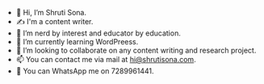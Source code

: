 - 👋 Hi, I’m Shruti Sona.
- ✍️ I'm a content writer.
- 👀 I’m nerd by interest and educator by education.
- 🌱 I’m currently learning WordPreess.
- 💞️ I’m looking to collaborate on any content writing and research project.
- 📫 You can contact me via mail at hi@shrutisona.com.
- 💬 You can WhatsApp me on 7289961441.

<!---
shrutisonasharma/shrutisonasharma is a ✨ special ✨ repository because its `README.md` (this file) appears on your GitHub profile.
You can click the Preview link to take a look at your changes.
--->
